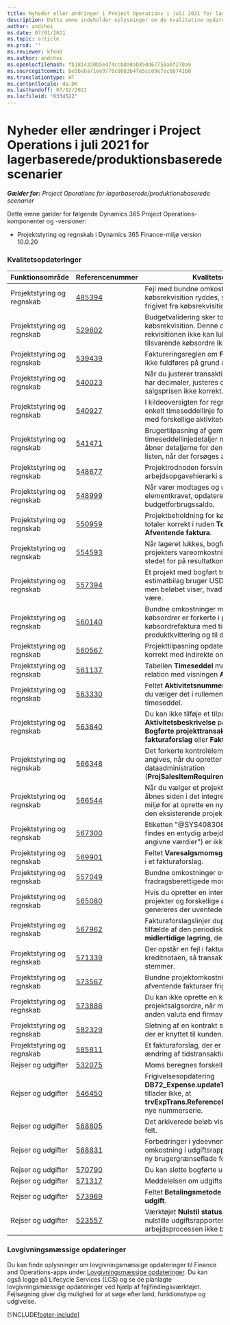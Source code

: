 ```yaml
---
title: Nyheder eller ændringer i Project Operations i juli 2021 for lagerbaserede/produktionsbaserede scenarier
description: Dette emne indeholder oplysninger om de kvalitative opdateringer, der er tilgængelige i juli 2021-udgivelsen af Project Operations for lagerbaserede/produktionsbaserede scenarier.
author: andchoi
ms.date: 07/01/2021
ms.topic: article
ms.prod: ''
ms.reviewer: kfend
ms.author: andchoi
ms.openlocfilehash: fb1814330b5e474ccbda0ab85dd67758a6f270a9
ms.sourcegitcommit: be5beba71ee9770c0083b4fe5cc89e7ec6b741b8
ms.translationtype: HT
ms.contentlocale: da-DK
ms.lasthandoff: 07/02/2021
ms.locfileid: "6334522"
---
```

# <a name="whats-new-or-changed-in-project-operations-july-2021-for-stockedproduction-based-scenarios"></a>Nyheder eller ændringer i Project Operations i juli 2021 for lagerbaserede/produktionsbaserede scenarier

_**Gælder for:** Project Operations for lagerbaserede/produktionsbaserede scenarier_

Dette emne gælder for følgende Dynamics 365 Project Operations-komponenter og -versioner:

- Projektstyring og regnskab i Dynamics 365 Finance-miljø version 10.0.20
 
### <a name="quality-updates"></a>Kvalitetsopdateringer
                                                                                                                                                                                  
| Funktionsområde                      | Referencenummer| Kvalitetsopdatering                                                                                                                                                                          |
|-----------------------------------|--------|---------------------------------------------------------------------------------------------------------------------------------------------------------------------------------|
| Projektstyring og regnskab | [485394](https://fix.lcs.dynamics.com/Issue/Details/?bugId=485394) | Fejl med bundne omkostningsposter fra en købsrekvisition ryddes, så snart købsordren er frigivet fra købsrekvisitionen.                                                                           |
| Projektstyring og regnskab | [529602](https://fix.lcs.dynamics.com/Issue/Details/?bugId=529602) | Budgetvalidering sker to gange på en købsrekvisition. Denne duplikering betyder, at rekvisitionen ikke kan lukkes, og at den tilsvarende købsordre ikke oprettes.                                                                                                                        |
| Projektstyring og regnskab | [539439](https://fix.lcs.dynamics.com/Issue/Details/?bugId=539439) | Faktureringsreglen om **Faktureringsprocent** kan ikke fuldføres på grund af et afrundingsproblem.                                                                              |
| Projektstyring og regnskab | [540023](https://fix.lcs.dynamics.com/Issue/Details/?bugId=540023) | Når du justerer transaktionen, og procentdelen har decimaler, justeres omkostningen og salgsprisen ikke korrekt.                                      |
| Projektstyring og regnskab | [540927](https://fix.lcs.dynamics.com/Issue/Details/?bugId=540927) | I kildeoversigten for regnskab vises timer for en enkelt timeseddellinje for flere timeseddellinjer med forskellige aktiviteter.                                      |
| Projektstyring og regnskab | [541471](https://fix.lcs.dynamics.com/Issue/Details/?bugId=541471) | Brugertilpasning af gemte oversigter og timeseddellinjedetaljer medfører, at systemet altid åbner detaljerne for den første timeseddel på listen, når der forsøges at åbne en timeseddel.  |
| Projektstyring og regnskab | [548677](https://fix.lcs.dynamics.com/Issue/Details/?bugId=548677) | Projektrodnoden forsvinder, og poster for arbejdsopgavehierarki slettes efter importen.                                                                                             |
| Projektstyring og regnskab | [548999](https://fix.lcs.dynamics.com/Issue/Details/?bugId=548999) | Når varer modtages og udstedes delvist fra elementkravet, opdaterer systemet den forkerte budgetforbrugssaldo. |
| Projektstyring og regnskab | [550959](https://fix.lcs.dynamics.com/Issue/Details/?bugId=550959) | Projektbeholdning for købsordrer viser ikke totaler korrekt i ruden **Totaler** eller i gitteret **Afventende faktura**.                                                                  |
| Projektstyring og regnskab | [554593](https://fix.lcs.dynamics.com/Issue/Details/?bugId=554593) | Når lageret lukkes, bogføres tilpasninger af projekters vareomkostning på saldokontoen i stedet for på resultatkontoen.                                                            |
| Projektstyring og regnskab | [557394](https://fix.lcs.dynamics.com/Issue/Details/?bugId=557394) | Et projekt med bogført transaktionsbilag og et estimatbilag bruger USD som regnskabsvalutaen, men beløbet viser, hvad det tilsvarende CAD ville være.              |
| Projektstyring og regnskab | [560140](https://fix.lcs.dynamics.com/Issue/Details/?bugId=560140) | Bundne omkostninger med et varekrav og købsordrer er forkerte i processen til købsordrefaktura med til dels en produktkvittering og til dels en faktura.       |
| Projektstyring og regnskab | [560567](https://fix.lcs.dynamics.com/Issue/Details/?bugId=560567) | Projekttilpasning opdaterer ikke salgsbeløbet korrekt med indirekte omkostninger.                                                                                    |
| Projektstyring og regnskab | [561137](https://fix.lcs.dynamics.com/Issue/Details/?bugId=561137) | Tabellen **Timeseddel** mangler en defineret relation med visningen **Arbejder/ressource**.                                                                                   |
| Projektstyring og regnskab | [563330](https://fix.lcs.dynamics.com/Issue/Details/?bugId=563330) | Feltet **Aktivitetsnummer** kan ikke udfyldes, når du vælger det i rullemenuen for en intern timeseddel.                                                                 |
| Projektstyring og regnskab | [563840](https://fix.lcs.dynamics.com/Issue/Details/?bugId=563840) | Du kan ikke tilføje et tilpasset felt for **Formål** eller **Aktivitetsbeskrivelse** på følgende sider: **Bogførte projekttransaktioner**, **Oprettelse af fakturaforslag** eller **Fakturaforslag**.  |
| Projektstyring og regnskab | [566348](https://fix.lcs.dynamics.com/Issue/Details/?bugId=566348) | Det forkerte kontrolelement for leveringsdato angives, når du opretter varekrav ved hjælp af dataadministration (**ProjSalesItemRequirementEntity**).                                              |
| Projektstyring og regnskab | [566544](https://fix.lcs.dynamics.com/Issue/Details/?bugId=566544) | Når du vælger et projektkontrakt-id i Finance, åbnes siden i det integrerede Project Operations-miljø for at oprette en ny post i stedet for at åbne den eksisterende projektkontrakt.                                                                                                                 |
| Projektstyring og regnskab | [567300](https://fix.lcs.dynamics.com/Issue/Details/?bugId=567300) |  Etiketten "@SYS4083080" ("Der kunne ikke findes en entydig arbejderpost svarende til de angivne værdier") er ikke oversat til dansk.                                |
| Projektstyring og regnskab | [569901](https://fix.lcs.dynamics.com/Issue/Details/?bugId=569901) | Feltet **Varesalgsmomsgruppe** kan ikke redigeres i et fakturaforslag.                                                                               |
| Projektstyring og regnskab | [557049](https://fix.lcs.dynamics.com/Issue/Details/?bugId=557049) | Bundne omkostninger overdrives med ikke-fradragsberettigede momsbeløb.                                                                                                    |
| Projektstyring og regnskab | [565080](https://fix.lcs.dynamics.com/Issue/Details/?bugId=565080) | Hvis du opretter en intern timeseddel med flere projekter og forskellige økonomiske dimensioner, genereres der uventede værdier i hovedbogen.                             |
| Projektstyring og regnskab | [567962](https://fix.lcs.dynamics.com/Issue/Details/?bugId=567962) | Fakturaforslagslinjer duplikeres på grund af flere tilfælde af den periodiske proces **Importér fra midlertidige lagring**, der kører samtidig.                                      |
| Projektstyring og regnskab | [571339](https://fix.lcs.dynamics.com/Issue/Details/?bugId=571339) | Der opstår en fejl i fakturaforslaget til kreditnotaen, så transaktionerne på bilaget ikke stemmer.    |
| Projektstyring og regnskab | [573567](https://fix.lcs.dynamics.com/Issue/Details/?bugId=573567) | Bundne projektomkostninger bliver forkerte, når afventende fakturaer frigives.                                                                             |
| Projektstyring og regnskab | [573886](https://fix.lcs.dynamics.com/Issue/Details/?bugId=573886) | Du kan ikke oprette en kreditnota for en projektsalgsordre, når momsen er angivet i en anden valuta end firmavalutaen.                                      |
| Projektstyring og regnskab | [582329](https://fix.lcs.dynamics.com/Issue/Details/?bugId=582329) | Sletning af en kontrakt sletter også den adresse, der er knyttet til kunden.                                                                                     |
| Projektstyring og regnskab | [585811](https://fix.lcs.dynamics.com/Issue/Details/?bugId=585811) | Et fakturaforslag, der er resultatet af en negativ ændring af tidstransaktionen, kan ikke bogføres.                                                                    |
| Rejser og udgifter                  | [532075](https://fix.lcs.dynamics.com/Issue/Details/?bugId=532075) | Moms beregnes forskelligt i udgiftsrapporter.                                                                                                                  |
| Rejser og udgifter                  | [546450](https://fix.lcs.dynamics.com/Issue/Details/?bugId=546450) | Frigivelsesopdatering **DB72_Expense.updateTrvExpTransProjTransId()** tillader ikke, at **trvExpTrans.ReferenceDataAreaId** opretter den nye nummerserie.                    |
| Rejser og udgifter                  | [568805](https://fix.lcs.dynamics.com/Issue/Details/?bugId=568805) | Det arkiverede beløb vises ikke i det obligatoriske felt.                                                                                                             |
| Rejser og udgifter                  | [568831](https://fix.lcs.dynamics.com/Issue/Details/?bugId=568831) | Forbedringer i ydeevnen ved vedhæftning af en omkostning i udgiftsrapporten ved hjælp af den ny brugergrænseflade for udgifter.                                                            |
| Rejser og udgifter                  | [570790](https://fix.lcs.dynamics.com/Issue/Details/?bugId=570790) | Du kan slette bogførte udgiftsrapporter.                                                                                           |
| Rejser og udgifter                  | [571317](https://fix.lcs.dynamics.com/Issue/Details/?bugId=571317) | Meddelelsen om udgiftspolitik vises flere gange.                                                                                                       |
| Rejser og udgifter                  | [573969](https://fix.lcs.dynamics.com/Issue/Details/?bugId=573969) | Feltet **Betalingsmetode** er inkluderet i ruden **Ny udgift**.                                                                                                      |
| Rejser og udgifter                  | [523557](https://fix.lcs.dynamics.com/Issue/Details/?bugId=523557) | Værktøjet **Nulstil status for udgiftsdokument** bør nulstille udgiftsrapportens status til **Kladde**, hvis arbejdsprocessen ikke blev fundet. 

### <a name="regulatory-updates"></a>Lovgivningsmæssige opdateringer
Du kan finde oplysninger om lovgivningsmæssige opdateringer til Finance and Operations-apps under [Lovgivningsmæssige opdateringer](/dynamics365/finance/localizations/regulatory-updates). Du kan også logge på Lifecycle Services (LCS) og se de planlagte lovgivningsmæssige opdateringer ved hjælp af fejlfindingsværktøjet. Fejlsøgning giver dig mulighed for at søge efter land, funktionstype og udgivelse.


[!INCLUDE[footer-include](../../includes/footer-banner.md)]

